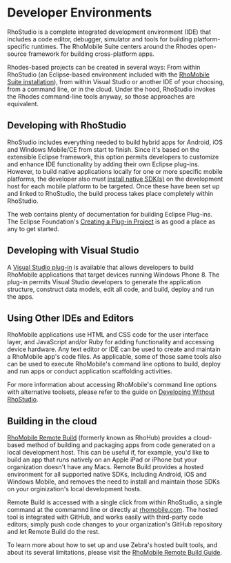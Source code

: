 # Developer Environments

RhoStudio is a complete integrated development environment (IDE) that includes a code editor, debugger, simulator and tools for building platform-specific runtimes. The RhoMobile Suite centers around the Rhodes open-source framework for building cross-platform apps. 

Rhodes-based projects can be created in several ways: From within RhoStudio (an Eclipse-based environment included with the [RhoMobile Suite installation](rhomobile-install)), from within Visual Studio or another IDE of your choosing, from a command line, or in the cloud. Under the hood, RhoStudio invokes the Rhodes command-line tools anyway, so those approaches are equivalent. 

## Developing with RhoStudio
RhoStudio includes everything needed to build hybrid apps for Android, iOS and Windows Mobile/CE from start to finish. Since it's based on the extensible Eclipse framework, this option permits developers to customize and enhance IDE functionality by adding their own Eclipse plug-ins. However, to build native applications locally for one or more specific mobile platforms, the developer also must [install native SDK(s)](nativesdksetup) on the development host for each mobile platform to be targeted. Once these have been set up and linked to RhoStudio, the build process takes place completely within RhoStudio.

The web contains plenty of documentation for building Eclipse Plug-ins. The Eclipse Foundation's [Creating a Plug-in Project](http://help.eclipse.org/juno/index.jsp?topic=%2Forg.eclipse.rse.doc.isv%2Fguide%2Ftutorial%2FpdeProject.html) is as good a place as any to get started. 

## Developing with Visual Studio
A [Visual Studio plug-in](visualstudio) is available that allows developers to build RhoMobile applications that target devices running Windows Phone 8. The plug-in permits Visual Studio developers to generate the application structure, construct data models, edit all code, and build, deploy and run the apps. 

## Using Other IDEs and Editors
RhoMobile applications use HTML and CSS code for the user interface layer, and JavaScript and/or Ruby for adding functionality and accessing device hardware. Any text editor or IDE can be used to create and maintain a RhoMobile app's code files. As applicable, some of those same tools also can be used to execute RhoMobile's command line options to build, deploy and run apps or conduct application scaffolding activities.

For more information about accessing RhoMobile's command line options with alternative toolsets, please refer to the guide on [Developing Without RhoStudio](nonrhostudio). 

## Building in the cloud
[RhoMobile Remote Build](../../hosted/guide/remote-build-guide) (formerly known as RhoHub) provides a cloud-based method of building and packaging apps from code generated on a local development host. This can be useful if, for example, you'd like to build an app that runs natively on an Apple iPad or iPhone but your organization doesn't have any Macs. Remote Build provides a hosted environment for all supported native SDKs, including Android, iOS and Windows Mobile, and removes the need to install and maintain those SDKs on your orginization's local development hosts. 

Remote Build is accessed with a single click from within RhoStudio, a single command at the commamnd line or directly at [rhomobile.com](http://www.rhomobile.com). The hosted tool is integrated with GitHub, and works easily with third-party code editors; simply push code changes to your organization's GitHub repository and let Remote Build do the rest.

To learn more about how to set up and use Zebra's hosted built tools, and about its several limitations, please visit the [RhoMobile Remote Build Guide](../../hosted/guide/remote-build-guide).